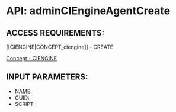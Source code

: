 # API: adminCIEngineAgentCreate


## ACCESS REQUIREMENTS: ##
[[CIENGINE|CONCEPT_ciengine]] - CREATE


[Concept - CIENGINE](concept_CIENGINE)

## INPUT PARAMETERS: ##
  * NAME: 
  * GUID: 
  * SCRIPT: 
